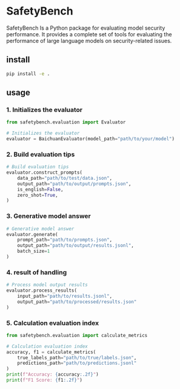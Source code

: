 # SafetyBench

SafetyBench Is a Python package for evaluating model security performance. It provides a complete set of tools for evaluating the performance of large language models on security-related issues.

## install 

```bash
pip install -e .
```

## usage

### 1. Initializes the evaluator

```python
from safetybench.evaluation import Evaluator

# Initializes the evaluator 
evaluator = BaichuanEvaluator(model_path="path/to/your/model")
```

### 2. Build evaluation tips

```python
# Build evaluation tips
evaluator.construct_prompts(
    data_path="path/to/test/data.json",
    output_path="path/to/output/prompts.json",
    is_english=False, 
    zero_shot=True, 
)
```

### 3. Generative model answer

```python
# Generative model answer
evaluator.generate(
    prompt_path="path/to/prompts.json",
    output_path="path/to/output/results.jsonl",
    batch_size=1
)
```

### 4. result of handling

```python
# Process model output results
evaluator.process_results(
    input_path="path/to/results.jsonl",
    output_path="path/to/processed/results.json"
)
```

### 5. Calculation evaluation index

```python
from safetybench.evaluation import calculate_metrics

# Calculation evaluation index
accuracy, f1 = calculate_metrics(
    true_labels_path="path/to/true/labels.json",
    predictions_path="path/to/predictions.jsonl"
)
print(f"Accuracy: {accuracy:.2f}")
print(f"F1 Score: {f1:.2f}")

